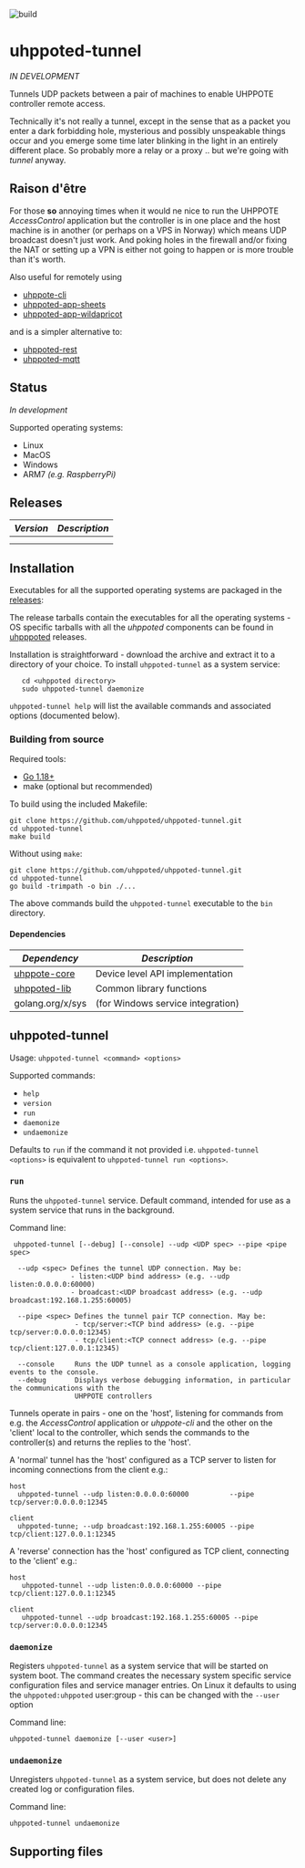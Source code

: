![build](https://github.com/uhppoted/uhppoted-tunnel/workflows/build/badge.svg)

# uhppoted-tunnel

_IN DEVELOPMENT_

Tunnels UDP packets between a pair of machines to enable UHPPOTE controller remote access.

Technically it's not really a tunnel, except in the sense that as a packet you enter a dark
forbidding hole, mysterious and possibly unspeakable things occur and you emerge some time
later blinking in the light in an entirely different place. So probably more a relay or a 
proxy .. but we're going with _tunnel_ anyway.

## Raison d'être

For those **so** annoying times when it would ne nice to run the UHPPOTE _AccessControl_ application
but the controller is in one place and the host machine is in another (or perhaps on a VPS in Norway) 
which means UDP broadcast doesn't just work. And poking holes in the firewall and/or fixing the NAT
or setting up a VPN is either not going to happen or is more trouble than it's worth.

Also useful for remotely using
- [uhppote-cli](https://github.com/uhppoted/uhppote-cli)
- [uhppoted-app-sheets](https://github.com/uhppoted/uhppoted-app-sheets) 
- [uhppoted-app-wildapricot](https://github.com/uhppoted/uhppoted-app-wildapricot)

and is a simpler alternative to:
- [uhppoted-rest](https://github.com/uhppoted/uhppoted-rest)
- [uhppoted-mqtt](https://github.com/uhppoted/uhppoted-mqtt)

## Status

_In development_

Supported operating systems:
- Linux
- MacOS
- Windows
- ARM7 _(e.g. RaspberryPi)_

## Releases

| *Version* | *Description*                                                                             |
| --------- | ----------------------------------------------------------------------------------------- |
|           |                                                                                           |
|           |                                                                                           |

## Installation

Executables for all the supported operating systems are packaged in the [releases](https://github.com/uhppoted/uhppoted-tunnel/releases):

The release tarballs contain the executables for all the operating systems - OS specific tarballs with all the _uhppoted_ components can be found in [uhpppoted](https://github.com/uhppoted/uhppoted/releases) releases.

Installation is straightforward - download the archive and extract it to a directory of your choice. To install `uhppoted-tunnel` as a system service:
```
   cd <uhppoted directory>
   sudo uhppoted-tunnel daemonize
```

`uhppoted-tunnel help` will list the available commands and associated options (documented below).

### Building from source

Required tools:
- [Go 1.18+](https://go.dev)
- make (optional but recommended)

To build using the included Makefile:

```
git clone https://github.com/uhppoted/uhppoted-tunnel.git
cd uhppoted-tunnel
make build
```

Without using `make`:
```
git clone https://github.com/uhppoted/uhppoted-tunnel.git
cd uhppoted-tunnel
go build -trimpath -o bin ./...
```

The above commands build the `uhppoted-tunnel` executable to the `bin` directory.


#### Dependencies

| *Dependency*                                                            | *Description*                        |
| ----------------------------------------------------------------------- | -------------------------------------|
| [uhppote-core](https://github.com/uhppoted/uhppote-core)                | Device level API implementation      |
| [uhppoted-lib](https://github.com/uhppoted/uhppoted-lib)                | Common library functions             |
| golang.org/x/sys                                                        | (for Windows service integration)    |

## uhppoted-tunnel

Usage: ```uhppoted-tunnel <command> <options>```

Supported commands:

- `help`
- `version`
- `run`
- `daemonize`
- `undaemonize`

Defaults to `run` if the command it not provided i.e. ```uhppoted-tunnel <options>``` is equivalent to 
```uhppoted-tunnel run <options>```.

### `run`

Runs the `uhppoted-tunnel` service. Default command, intended for use as a system service that runs in the 
background. 

Command line:

` uhppoted-tunnel [--debug] [--console] --udp <UDP spec> --pipe <pipe spec>`

```
  --udp <spec> Defines the tunnel UDP connection. May be: 
               - listen:<UDP bind address> (e.g. --udp listen:0.0.0.0:60000)
               - broadcast:<UDP broadcast address> (e.g. --udp broadcast:192.168.1.255:60005)

  --pipe <spec> Defines the tunnel pair TCP connection. May be: 
                - tcp/server:<TCP bind address> (e.g. --pipe tcp/server:0.0.0.0:12345)
                - tcp/client:<TCP connect address> (e.g. --pipe tcp/client:127.0.0.1:12345)

  --console     Runs the UDP tunnel as a console application, logging events to the console.
  --debug       Displays verbose debugging information, in particular the communications with the 
                UHPPOTE controllers
```

Tunnels operate in pairs - one on the 'host', listening for commands from e.g. the _AccessControl_ application
or _uhppote-cli_ and the other on the 'client' local to the controller, which sends the commands to the controller(s)
and returns the replies to the 'host'.

A 'normal' tunnel has the 'host' configured as a TCP server to listen for incoming connections from the client e.g.:
```
host
  uhppoted-tunnel --udp listen:0.0.0.0:60000          --pipe tcp/server:0.0.0.0:12345

client
  uhppoted-tunne; --udp broadcast:192.168.1.255:60005 --pipe tcp/client:127.0.0.1:12345
```

A 'reverse' connection has the 'host' configured as TCP client, connecting to the 'client' e.g.:
```
host
   uhppoted-tunnel --udp listen:0.0.0.0:60000 --pipe tcp/client:127.0.0.1:12345

client
   uhppoted-tunnel --udp broadcast:192.168.1.255:60005 --pipe tcp/server:0.0.0.0:12345
```


### `daemonize`

Registers `uhppoted-tunnel` as a system service that will be started on system boot. The command creates the necessary
system specific service configuration files and service manager entries. On Linux it defaults to using the 
`uhppoted:uhppoted` user:group - this can be changed with the `--user` option

Command line:

`uhppoted-tunnel daemonize [--user <user>]`

### `undaemonize`

Unregisters `uhppoted-tunnel` as a system service, but does not delete any created log or configuration files. 

Command line:

`uhppoted-tunnel undaemonize `

## Supporting files

